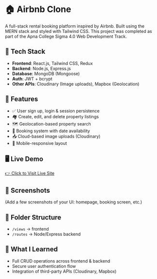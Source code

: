 # 🏠 Airbnb Clone

A full-stack rental booking platform inspired by Airbnb. Built using the MERN stack and styled with Tailwind CSS. This project was completed as part of the Apna College Sigma 4.0 Web Development Track.

## 🔧 Tech Stack
- **Frontend**: React.js, Tailwind CSS, Redux
- **Backend**: Node.js, Express.js
- **Database**: MongoDB (Mongoose)
- **Auth**: JWT + bcrypt
- **Other APIs**: Cloudinary (Image uploads), Mapbox (Geolocation)

## 🚀 Features
- ✅ User sign up, login & session persistence
- 🏘️ Create, edit, and delete property listings
- 🗺️ Geolocation-based property search
- 📆 Booking system with date availability
- 📤 Cloud-based image uploads (Cloudinary)
- 📱 Mobile-responsive layout

## 🖥️ Live Demo
[👉 Click to Visit Live Site](https://homigostay.onrender.com/listings)

## 📸 Screenshots
(Add a few screenshots of your UI: homepage, booking screen, etc.)

## 📂 Folder Structure
- `/views` → frontend
- `/routes` → Node/Express backend

## 🧠 What I Learned
- Full CRUD operations across frontend & backend
- Secure user authentication flow
- Integration of third-party APIs (Cloudinary, Mapbox)
